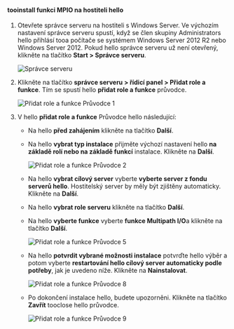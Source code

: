 #### <a name="tooinstall-mpio-on-hello-host"></a>tooinstall funkci MPIO na hostiteli hello
1. Otevřete správce serveru na hostiteli s Windows Server. Ve výchozím nastavení správce serveru spustí, když se člen skupiny Administrators hello přihlásí tooa počítače se systémem Windows Server 2012 R2 nebo Windows Server 2012. Pokud hello správce serveru už není otevřený, klikněte na tlačítko **Start > Správce serveru**.
   
    ![Správce serveru](./media/storsimple-install-mpio-windows-server/IC740997.png)
2. Klikněte na tlačítko **správce serveru > řídicí panel > Přidat role a funkce**. Tím se spustí hello **přidat role a funkce** průvodce.
   
    ![Přidat role a funkce Průvodce 1](./media/storsimple-install-mpio-windows-server/IC740998.png)
3. V hello **přidat role a funkce** Průvodce hello následující:
   
   * Na hello **před zahájením** klikněte na tlačítko **Další**.
   * Na hello **vybrat typ instalace** přijměte výchozí nastavení hello **na základě rolí nebo na základě funkcí** instalace. Klikněte na **Další**.
     
       ![Přidat role a funkce Průvodce 2](./media/storsimple-install-mpio-windows-server/IC740999.png)
   * Na hello **vybrat cílový server** vyberte **vyberte server z fondu serverů hello**. Hostitelský server by měly být zjištěny automaticky. Klikněte na **Další**.
   * Na hello **vybrat role serveru** klikněte na tlačítko **Další**.
   * Na hello **vyberte funkce** vyberte **funkce Multipath I/O**a klikněte na tlačítko **Další**.
     
       ![Přidat role a funkce Průvodce 5](./media/storsimple-install-mpio-windows-server/IC741000.png)
   * Na hello **potvrdit vybrané možnosti instalace** potvrďte hello výběr a potom vyberte **restartování hello cílový server automaticky podle potřeby**, jak je uvedeno níže. Klikněte na **Nainstalovat**.
     
       ![Přidat role a funkce Průvodce 8](./media/storsimple-install-mpio-windows-server/IC741001.png)
   * Po dokončení instalace hello, budete upozorněni. Klikněte na tlačítko **Zavřít** tooclose hello průvodce.
     
       ![Přidat role a funkce Průvodce 9](./media/storsimple-install-mpio-windows-server/IC741002.png)


